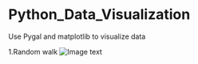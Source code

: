 # Python_Data_Visualization
Use Pygal and matplotlib to visualize data 

1.Random walk 
![Image text]( Python_Data_Visualization/Data_Image/RandomWalk.png)
